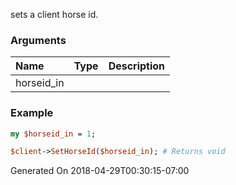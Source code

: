 sets a client horse id.
### Arguments
**Name**|**Type**|**Description**
:---|:---|:---
horseid_in||

### Example

```perl
my $horseid_in = 1;

$client->SetHorseId($horseid_in); # Returns void
```


Generated On 2018-04-29T00:30:15-07:00